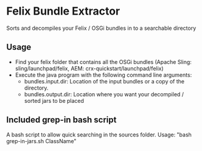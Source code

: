 # Felix Bundle Extractor

Sorts and decompiles your Felix / OSGi bundles in to a searchable directory

## Usage

* Find your felix folder that contains all the OSGi bundles (Apache Sling: sling/launchpad/felix, AEM: crx-quickstart/launchpad/felix)
* Execute the java program with the following command line arguments:
    * bundles.input.dir: Location of the input bundles or a copy of the directory.
    * bundles.output.dir: Location where you want your decompiled / sorted jars to be placed

## Included grep-in bash script

A bash script to allow quick searching in the sources folder. Usage: "bash grep-in-jars.sh ClassName"